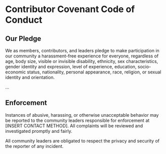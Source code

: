 # Contributor Covenant Code of Conduct

## Our Pledge

We as members, contributors, and leaders pledge to make participation in our
community a harassment-free experience for everyone, regardless of age, body
size, visible or invisible disability, ethnicity, sex characteristics, gender
identity and expression, level of experience, education, socio-economic status,
nationality, personal appearance, race, religion, or sexual identity
and orientation.

...

## Enforcement

Instances of abusive, harassing, or otherwise unacceptable behavior may be
reported to the community leaders responsible for enforcement at [INSERT CONTACT
METHOD]. All complaints will be reviewed and investigated promptly and fairly.

All community leaders are obligated to respect the privacy and security of the
reporter of any incident.